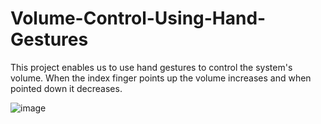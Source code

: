 # Volume-Control-Using-Hand-Gestures


 This project enables us to use hand gestures to control the system's volume.
 When the index finger points up the volume increases and when pointed down it decreases.



![image](https://github.com/Alssymathews/Volume-Control-Using-Hand-Gestures/assets/127756589/f421ec20-dc7b-4136-a486-f65ec05b22aa)
